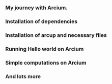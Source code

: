 ### My journey with Arcium.
### Installation of dependencies 
### Installation of arcup and necessary files
### Running Hello world on Arcium
### Simple computations on Arcium
### And lots more 
